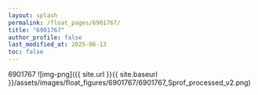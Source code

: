 ```yaml
---
layout: splash
permalink: /float_pages/6901767/
title: "6901767"
author_profile: false
last_modified_at: 2025-06-13
toc: false
---
```

 
6901767
![img-png]({{ site.url }}{{ site.baseurl }}/assets/images/float_figures/6901767/6901767_Sprof_processed_v2.png)